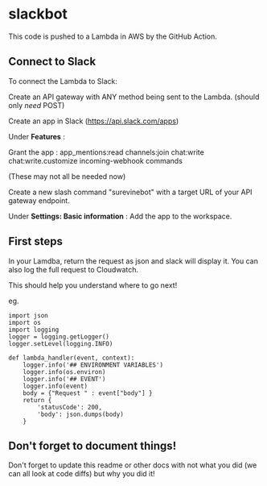 # slackbot

This code is pushed to a Lambda in AWS by the GitHub Action.

## Connect to Slack
To connect the Lambda to Slack:

Create an API gateway with ANY method being sent to the Lambda. (should only  _need_ POST)

Create an app in Slack (https://api.slack.com/apps)

Under **Features** :

Grant the app : app_mentions:read channels:join chat:write chat:write.customize incoming-webhook commands

(These may not all be needed now)

Create a new slash command "surevinebot" with a target URL of your API gateway endpoint.

Under **Settings: Basic information** : Add the app to the workspace.

## First steps
In your Lamdba, return the request as json and slack will display it. You can also log the full request to Cloudwatch.

This should help you understand where to go next!

eg.

	import json
	import os
	import logging
	logger = logging.getLogger()
	logger.setLevel(logging.INFO)

	def lambda_handler(event, context):
	    logger.info('## ENVIRONMENT VARIABLES')
	    logger.info(os.environ)
	    logger.info('## EVENT')
	    logger.info(event)
	    body = {"Request " : event["body"] }
	    return {
	        'statusCode': 200,
	        'body': json.dumps(body)
	    }

## Don't forget to document things!
Don't forget to update this readme or other docs with not what you did (we can all look at code diffs) but why you did it!
